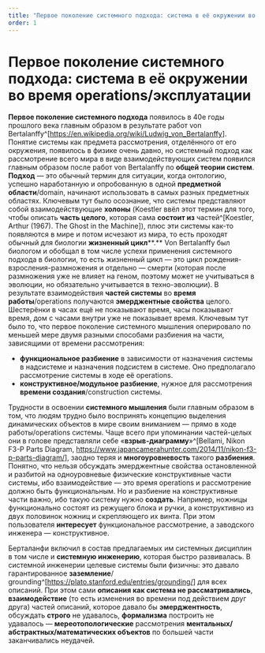 ```yaml
---
title: "Первое поколение системного подхода: система в её окружении во время operations/эксплуатации"
order: 1
---
```


# Первое поколение системного подхода: система в её окружении во время operations/эксплуатации

**Первое поколение системного подхода** появилось в 40е годы прошлого века главным образом в результате работ von Bertalanffy^[<https://en.wikipedia.org/wiki/Ludwig_von_Bertalanffy>]. Понятие системы как предмета рассмотрения, отделённого от его окружения, появилось в физике очень давно, но системный подход как рассмотрение всего мира в виде взаимодействующих систем появился главным образом после работ von Bertalanffy по **общей теории систем**. **Подход** — это обычный термин для ситуации, когда онтологию, успешно наработанную и опробованную в одной **предметной области**/domain, начинают использовать в самых разных предметных областях. Ключевым тут было осознание, что системы представляют собой взаимодействующие **холоны** (Koestler ввёл этот термин для того, чтобы описать **часть целого**, которая сама **состоит из** частей^[Koestler, Arthur (1967). The Ghost in the Machine]), плюс эти системы как-то появляются в мире и потом исчезают из мира, то есть проходят обычный для биологии **жизненный цикл****.** Von Bertalanffy был биологом и обобщал в том числе успехи применения системного подхода в биологии, то есть жизненный цикл — это цикл рождения-взросления-размножения и отдельно — смерти (которая после размножения уже не влияет на геном, поэтому может не учитываться в эволюции, но обязательно учитывается в техно-эволюции). В результате взаимодействия **частей системы** во **время работы**/operations получаются **эмерджентные свойства** целого. Шестерёнки в часах ещё не показывают время, часы показывают время, дом с часами внутри уже не показывает время. Ключевым тут было то, что первое поколение системного мышления оперировало по меньшей мере двумя разными способами разбиения на части, зависящими от времени рассмотрения:

* **функциональное разбиение** в зависимости от назначения системы в надсистеме и назначения подсистем в системе. Оно предполагало рассмотрение системы в ходе её operations.
* **конструктивное/модульное разбиение**, нужное для рассмотрения **времени создания**/construction системы.

Трудности в освоении **системного мышления** были главным образом в том, что людям трудно было воспринять концепцию выделения динамических объектов в мире своим вниманием — прямо в ходе работы/operations системы. Чаще всего при упоминании частей-целых они в голове представляли себе «**взрыв-диаграмму**»^[Bellami, Nikon F3-P Parts Diagram, <https://www.japancamerahunter.com/2014/11/nikon-f3-p-parts-diagram/>], заодно теряя и **многоуровневость** такого **разбиения**. Понятно, что нельзя обсуждать эмерджентные свойства остановленной и разбитой на одноуровневые физические конструктивные части системы, ибо взаимодействие — это время operations и рассмотрение должно быть функциональным. Но и разбиение на конструктивные части важно, ибо такую систему нужно **создать**. Например, ножницы функционально состоят из режущего блока и ручки, а конструктивно из двух половинок ножниц и скрепляющего их винта. При этом пользователя **интересует** функциональное рассмотрение, а заводского инженера — конструктивное.

Берталанфи включил в состав предлагаемых им системных дисциплин в том числе и **системную инженерию**, которая быстро развивалась. В системной инженерии целевые системы были физичны: это давало гарантированное **заземление**/ grounding^[<https://plato.stanford.edu/entries/grounding/>] для всех описаний. При этом сами **описания как система не рассматривались**, **взаимодействие** (то есть изменения во времени под действием друг друга) частей описаний, которое давало бы **эмерджентность**, обсуждать **строго** не удавалось, **формализма** построить не удавалось — **мереотопологические** рассмотрения **ментальных/абстрактных/математических объектов** по большей части заканчивались неудачей.